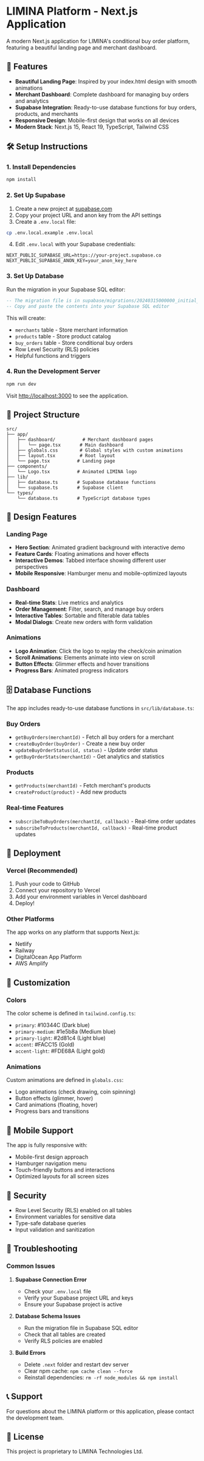# LIMINA Platform - Next.js Application

A modern Next.js application for LIMINA's conditional buy order platform, featuring a beautiful landing page and merchant dashboard.

## 🚀 Features

- **Beautiful Landing Page**: Inspired by your index.html design with smooth animations
- **Merchant Dashboard**: Complete dashboard for managing buy orders and analytics
- **Supabase Integration**: Ready-to-use database functions for buy orders, products, and merchants
- **Responsive Design**: Mobile-first design that works on all devices
- **Modern Stack**: Next.js 15, React 19, TypeScript, Tailwind CSS

## 🛠️ Setup Instructions

### 1. Install Dependencies

```bash
npm install
```

### 2. Set Up Supabase

1. Create a new project at [supabase.com](https://supabase.com)
2. Copy your project URL and anon key from the API settings
3. Create a `.env.local` file:

```bash
cp .env.local.example .env.local
```

4. Edit `.env.local` with your Supabase credentials:

```env
NEXT_PUBLIC_SUPABASE_URL=https://your-project.supabase.co
NEXT_PUBLIC_SUPABASE_ANON_KEY=your_anon_key_here
```

### 3. Set Up Database

Run the migration in your Supabase SQL editor:

```sql
-- The migration file is in supabase/migrations/20240315000000_initial_schema.sql
-- Copy and paste the contents into your Supabase SQL editor
```

This will create:
- `merchants` table - Store merchant information
- `products` table - Store product catalog
- `buy_orders` table - Store conditional buy orders
- Row Level Security (RLS) policies
- Helpful functions and triggers

### 4. Run the Development Server

```bash
npm run dev
```

Visit [http://localhost:3000](http://localhost:3000) to see the application.

## 📁 Project Structure

```
src/
├── app/
│   ├── dashboard/          # Merchant dashboard pages
│   │   └── page.tsx       # Main dashboard
│   ├── globals.css        # Global styles with custom animations
│   ├── layout.tsx         # Root layout
│   └── page.tsx          # Landing page
├── components/
│   └── Logo.tsx          # Animated LIMINA logo
├── lib/
│   ├── database.ts       # Supabase database functions
│   └── supabase.ts       # Supabase client
└── types/
    └── database.ts       # TypeScript database types
```

## 🎨 Design Features

### Landing Page
- **Hero Section**: Animated gradient background with interactive demo
- **Feature Cards**: Floating animations and hover effects
- **Interactive Demos**: Tabbed interface showing different user perspectives
- **Mobile Responsive**: Hamburger menu and mobile-optimized layouts

### Dashboard
- **Real-time Stats**: Live metrics and analytics
- **Order Management**: Filter, search, and manage buy orders
- **Interactive Tables**: Sortable and filterable data tables
- **Modal Dialogs**: Create new orders with form validation

### Animations
- **Logo Animation**: Click the logo to replay the check/coin animation
- **Scroll Animations**: Elements animate into view on scroll
- **Button Effects**: Glimmer effects and hover transitions
- **Progress Bars**: Animated progress indicators

## 🗄️ Database Functions

The app includes ready-to-use database functions in `src/lib/database.ts`:

### Buy Orders
- `getBuyOrders(merchantId)` - Fetch all buy orders for a merchant
- `createBuyOrder(buyOrder)` - Create a new buy order
- `updateBuyOrderStatus(id, status)` - Update order status
- `getBuyOrderStats(merchantId)` - Get analytics and statistics

### Products
- `getProducts(merchantId)` - Fetch merchant's products
- `createProduct(product)` - Add new products

### Real-time Features
- `subscribeToBuyOrders(merchantId, callback)` - Real-time order updates
- `subscribeToProducts(merchantId, callback)` - Real-time product updates

## 🚀 Deployment

### Vercel (Recommended)

1. Push your code to GitHub
2. Connect your repository to Vercel
3. Add your environment variables in Vercel dashboard
4. Deploy!

### Other Platforms

The app works on any platform that supports Next.js:
- Netlify
- Railway
- DigitalOcean App Platform
- AWS Amplify

## 🔧 Customization

### Colors
The color scheme is defined in `tailwind.config.ts`:
- `primary`: #10344C (Dark blue)
- `primary-medium`: #1e5b8a (Medium blue)
- `primary-light`: #2d81c4 (Light blue)
- `accent`: #FACC15 (Gold)
- `accent-light`: #FDE68A (Light gold)

### Animations
Custom animations are defined in `globals.css`:
- Logo animations (check drawing, coin spinning)
- Button effects (glimmer, hover)
- Card animations (floating, hover)
- Progress bars and transitions

## 📱 Mobile Support

The app is fully responsive with:
- Mobile-first design approach
- Hamburger navigation menu
- Touch-friendly buttons and interactions
- Optimized layouts for all screen sizes

## 🔐 Security

- Row Level Security (RLS) enabled on all tables
- Environment variables for sensitive data
- Type-safe database queries
- Input validation and sanitization

## 🐛 Troubleshooting

### Common Issues

1. **Supabase Connection Error**
   - Check your `.env.local` file
   - Verify your Supabase project URL and keys
   - Ensure your Supabase project is active

2. **Database Schema Issues**
   - Run the migration file in Supabase SQL editor
   - Check that all tables are created
   - Verify RLS policies are enabled

3. **Build Errors**
   - Delete `.next` folder and restart dev server
   - Clear npm cache: `npm cache clean --force`
   - Reinstall dependencies: `rm -rf node_modules && npm install`

## 📞 Support

For questions about the LIMINA platform or this application, please contact the development team.

## 📄 License

This project is proprietary to LIMINA Technologies Ltd.
